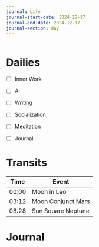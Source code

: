 ```yaml
---
journal: Life
journal-start-date: 2024-12-17
journal-end-date: 2024-12-17
journal-section: day
---
```


```calendar-nav
```

# Dailies

- [ ] Inner Work
- [ ] AI
- [ ] Writing
- [ ] Socialization
- [ ] Meditation
- [ ] Journal


# Transits

| Time | Event |
|------|-------|
| 00:00 | Moon in Leo |
| 03:12 | Moon Conjunct Mars |
| 08:28 | Sun Square Neptune |



# Journal



